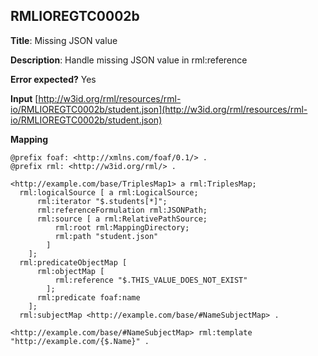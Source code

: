 ## RMLIOREGTC0002b

**Title**: Missing JSON value

**Description**: Handle missing JSON value in rml:reference

**Error expected?** Yes

**Input**
 [http://w3id.org/rml/resources/rml-io/RMLIOREGTC0002b/student.json](http://w3id.org/rml/resources/rml-io/RMLIOREGTC0002b/student.json)

**Mapping**
```
@prefix foaf: <http://xmlns.com/foaf/0.1/> .
@prefix rml: <http://w3id.org/rml/> .

<http://example.com/base/TriplesMap1> a rml:TriplesMap;
  rml:logicalSource [ a rml:LogicalSource;
      rml:iterator "$.students[*]";
      rml:referenceFormulation rml:JSONPath;
      rml:source [ a rml:RelativePathSource;
          rml:root rml:MappingDirectory;
          rml:path "student.json"
        ]
    ];
  rml:predicateObjectMap [
      rml:objectMap [
          rml:reference "$.THIS_VALUE_DOES_NOT_EXIST"
        ];
      rml:predicate foaf:name
    ];
  rml:subjectMap <http://example.com/base/#NameSubjectMap> .

<http://example.com/base/#NameSubjectMap> rml:template "http://example.com/{$.Name}" .

```

